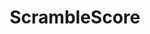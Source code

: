 ---
title: ScrambleScore
desc: >-
  Mobile web application that allows golfers participating in scramble golf
  tournaments to record their scores and monitor the tournament leaderboard.
role: Project Manager
begin_year: 2012
end_year: 2013
_links:
  jobs:
    - href: /jobs/rdi/
  languages:
    - href: /languages/css/
    - href: /languages/html/
    - href: /languages/js/
    - href: /languages/rb/
  db:
    - href: /db/postgres/
  os:
    - href: /os/windows/
    - href: /os/osx/
    - href: /os/linux/
  self:
    href: /projects/scramble-score/
_embedded:
  jobs:
    - title: 'Resource Data, Inc.'
      desc: >-
        Technical Lead for Resource Data, Inc. (RDI), with branches in Alaska,
        Texas, Idaho, Minnesota, and Oregon, that provides custom database, web,
        and GIS programming services
      role: Technical Lead
      begin_year: 2005
      end_year: 2014
      time_desc: July 2005 - July 2014
      _links:
        projects:
          - href: /projects/agdc/
          - href: /projects/ahfc-integration/
          - href: /projects/awwu-intranet/
          - href: /projects/awwu-job-scheduler/
          - href: /projects/awwu-systems-integration/
          - href: /projects/bit-proposal/
          - href: /projects/centroid/
          - href: /projects/cis-data-capture/
          - href: /projects/consumption-views/
          - href: /projects/database-sync-awwu/
          - href: /projects/employee-suggestions/
          - href: /projects/energy-efficiency-map/
          - href: /projects/flir-monitoring/
          - href: /projects/lasar-range-finder/
          - href: /projects/please/
          - href: /projects/qb/
          - href: /projects/report-engine/
          - href: /projects/sar-reports/
          - href: /projects/scramble-score/
          - href: /projects/scrum-tools/
          - href: /projects/somd/
          - href: /projects/systems-portal/
          - href: /projects/train-builder/
        db:
          - href: /db/sql-server/
          - href: /db/oracle/
          - href: /db/access/
          - href: /db/sqlite/
          - href: /db/postgres/
        languages:
          - href: /languages/cs/
          - href: /languages/css/
          - href: /languages/html/
          - href: /languages/js/
          - href: /languages/py/
          - href: /languages/rb/
          - href: /languages/sql/
          - href: /languages/tsql/
        os:
          - href: /os/windows/
          - href: /os/osx/
          - href: /os/linux/
        self:
          href: /jobs/rdi/
  languages:
    - title: CSS
      desc: >-
        Cascading Style Sheets (CSS) is a style sheet language used for
        describing the look and formatting of a document written in a markup
        language.
      _links:
        projects:
          - href: /projects/agdc/
          - href: /projects/awwu-intranet/
          - href: /projects/energy-efficiency-map/
          - href: /projects/qb/
          - href: /projects/scramble-score/
          - href: /projects/scrum-tools/
          - href: /projects/somd/
          - href: /projects/systems-portal/
          - href: /projects/this-site/
        jobs:
          - href: /jobs/freelance/
          - href: /jobs/rdi/
        self:
          href: /languages/css/
    - title: HTML
      desc: >-
        HTML or HyperText Markup Language is the standard markup language used
        to create Web pages.
      _links:
        projects:
          - href: /projects/agdc/
          - href: /projects/awwu-intranet/
          - href: /projects/energy-efficiency-map/
          - href: /projects/qb/
          - href: /projects/scramble-score/
          - href: /projects/scrum-tools/
          - href: /projects/somd/
          - href: /projects/systems-portal/
          - href: /projects/this-site/
        jobs:
          - href: /jobs/freelance/
          - href: /jobs/rdi/
        self:
          href: /languages/html/
    - title: JavaScript
      desc: >-
        JavaScript is a dynamic computer programming language that runs in
        browsers and on servers.
      _links:
        projects:
          - href: /projects/agdc/
          - href: /projects/awwu-intranet/
          - href: /projects/energy-efficiency-map/
          - href: /projects/qb/
          - href: /projects/scramble-score/
          - href: /projects/scrum-tools/
          - href: /projects/somd/
          - href: /projects/systems-portal/
        jobs:
          href: /jobs/rdi/
        self:
          href: /languages/js/
    - title: Ruby
      desc: >-
        Ruby is a dynamic, reflective, object-oriented, general-purpose
        programming language.
      _links:
        projects:
          - href: /projects/agdc/
          - href: /projects/centroid/
          - href: /projects/denver-schedules-api/
          - href: /projects/please/
          - href: /projects/scramble-score/
          - href: /projects/simpler/
          - href: /projects/this-site/
        jobs:
          - href: /jobs/freelance/
          - href: /jobs/rdi/
        self:
          href: /languages/rb/
  db:
    - title: Postgres
      desc: 'Postgres is an open source, object relational database.'
      _links:
        projects:
          - href: /projects/denver-schedules-api/
          - href: /projects/scramble-score/
        jobs:
          - href: /jobs/freelance/
          - href: /jobs/rdi/
        self:
          href: /db/postgres/
  os:
    - title: Windows
      desc: >-
        Windows is a family of graphical interface operating systems by
        Microsoft.
      _links:
        projects:
          - href: /projects/agdc/
          - href: /projects/ahfc-integration/
          - href: /projects/awwu-intranet/
          - href: /projects/awwu-job-scheduler/
          - href: /projects/awwu-systems-integration/
          - href: /projects/bit-proposal/
          - href: /projects/centroid/
          - href: /projects/cis-data-capture/
          - href: /projects/class-scheduler/
          - href: /projects/consumption-views/
          - href: /projects/database-sync-awwu/
          - href: /projects/denver-schedules-api/
          - href: /projects/employee-suggestions/
          - href: /projects/energy-efficiency-map/
          - href: /projects/flir-monitoring/
          - href: /projects/lasar-range-finder/
          - href: /projects/mvc-integration-test-framework/
          - href: /projects/please/
          - href: /projects/qb/
          - href: /projects/report-engine/
          - href: /projects/sar-reports/
          - href: /projects/scramble-score/
          - href: /projects/scrum-tools/
          - href: /projects/sif-agent/
          - href: /projects/simpler/
          - href: /projects/somd/
          - href: /projects/systems-portal/
          - href: /projects/train-builder/
          - href: /projects/wengage-acct/
          - href: /projects/wengage-si/
        jobs:
          - href: /jobs/freelance/
          - href: /jobs/mas/
          - href: /jobs/rdi/
        self:
          href: /os/windows/
    - title: OS X
      desc: OS X is a Unix-based graphical interface operating system by Apple.
      _links:
        projects:
          - href: /projects/centroid/
          - href: /projects/denver-schedules-api/
          - href: /projects/scramble-score/
          - href: /projects/simpler/
          - href: /projects/this-site/
        jobs:
          - href: /jobs/freelance/
          - href: /jobs/rdi/
        self:
          href: /os/osx/
    - title: Linux
      desc: Linux is a Unix-like open source operating system.
      _links:
        projects:
          - href: /projects/centroid/
          - href: /projects/denver-schedules-api/
          - href: /projects/epicloud/
          - href: /projects/scramble-score/
          - href: /projects/simpler/
          - href: /projects/this-site/
        jobs:
          - href: /jobs/fe/
          - href: /jobs/freelance/
          - href: /jobs/rdi/
        self:
          href: /os/linux/
---
